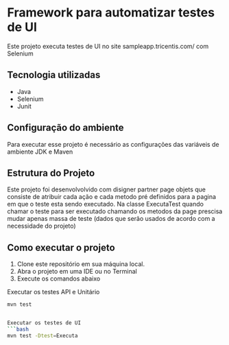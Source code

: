# Framework para automatizar testes de UI


Este projeto executa testes de UI no site sampleapp.tricentis.com/ com Selenium 

## Tecnologia utilizadas
- Java
- Selenium
- Junit


## Configuração do ambiente
Para executar esse projeto é necessário as configurações das variáveis de ambiente 
JDK e Maven

## Estrutura do Projeto
 
 Este projeto foi desenvolvolvido com disigner partner page objets que consiste de atribuir cada ação e cada metodo
 pré definidos para a pagina em que o teste esta sendo executado.
 Na classe ExecutaTest quando chamar o teste para ser executado chamando 
 os metodos da page prescisa mudar apenas massa de teste (dados que serão usados de acordo 
 com a necessidade do projeto)
 

## Como executar o projeto

1. Clone este repositório em sua máquina local.
2. Abra o projeto em uma IDE ou no Terminal
3. Execute os comandos abaixo

Executar os testes API e Unitário
```bash
mvn test


Executar os testes de UI
```bash
mvn test -Dtest=Executa